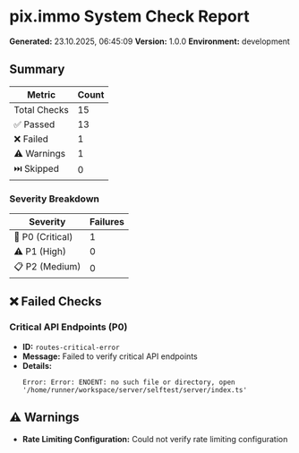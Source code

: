 # pix.immo System Check Report

**Generated:** 23.10.2025, 06:45:09
**Version:** 1.0.0
**Environment:** development

## Summary

| Metric | Count |
|--------|-------|
| Total Checks | 15 |
| ✅ Passed | 13 |
| ❌ Failed | 1 |
| ⚠️ Warnings | 1 |
| ⏭️ Skipped | 0 |

### Severity Breakdown

| Severity | Failures |
|----------|----------|
| 🚨 P0 (Critical) | 1 |
| ⚠️ P1 (High) | 0 |
| 📋 P2 (Medium) | 0 |

## ❌ Failed Checks

### Critical API Endpoints (P0)

- **ID:** `routes-critical-error`
- **Message:** Failed to verify critical API endpoints
- **Details:**
  ```
  Error: Error: ENOENT: no such file or directory, open '/home/runner/workspace/server/selftest/server/index.ts'
  ```

## ⚠️ Warnings

- **Rate Limiting Configuration:** Could not verify rate limiting configuration

